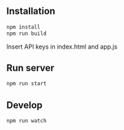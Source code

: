 ## Installation

```sh
npm install
npm run build
```

Insert API keys in index.html and app.js

## Run server
```sh
npm run start
```

## Develop 
```sh
npm run watch
```
